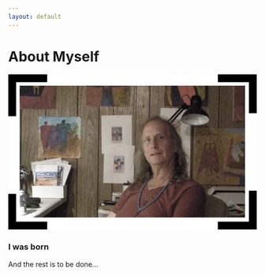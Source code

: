 ```yaml
---
layout: default
---
```


# About Myself

![Me](../assets/img/logo_me.png)

### I was born

And the rest is to be done...
